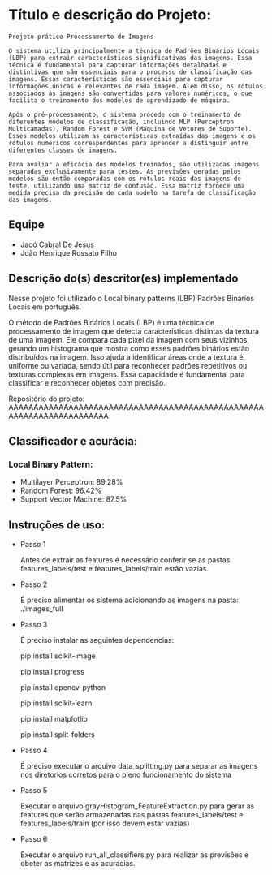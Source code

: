 # Título e descrição do Projeto:

    Projeto prático Processamento de Imagens

    O sistema utiliza principalmente a técnica de Padrões Binários Locais (LBP) para extrair características significativas das imagens. Essa técnica é fundamental para capturar informações detalhadas e distintivas que são essenciais para o processo de classificação das imagens. Essas características são essenciais para capturar informações únicas e relevantes de cada imagem. Além disso, os rótulos associados às imagens são convertidos para valores numéricos, o que facilita o treinamento dos modelos de aprendizado de máquina.

    Após o pré-processamento, o sistema procede com o treinamento de diferentes modelos de classificação, incluindo MLP (Perceptron Multicamadas), Random Forest e SVM (Máquina de Vetores de Suporte). Esses modelos utilizam as características extraídas das imagens e os rótulos numéricos correspondentes para aprender a distinguir entre diferentes classes de imagens.

    Para avaliar a eficácia dos modelos treinados, são utilizadas imagens separadas exclusivamente para testes. As previsões geradas pelos modelos são então comparadas com os rótulos reais das imagens de teste, utilizando uma matriz de confusão. Essa matriz fornece uma medida precisa da precisão de cada modelo na tarefa de classificação das imagens.

## Equipe

- Jacó Cabral De Jesus
- João Henrique Rossato Filho


## Descrição do(s) descritor(es) implementado
Nesse projeto foi utilizado o Local binary patterns (LBP) Padrões Binários Locais em português.

O método de Padrões Binários Locais (LBP) é uma técnica de processamento de imagem que detecta características distintas da textura de uma imagem. Ele compara cada pixel da imagem com seus vizinhos, gerando um histograma que mostra como esses padrões binários estão distribuídos na imagem. Isso ajuda a identificar áreas onde a textura é uniforme ou variada, sendo útil para reconhecer padrões repetitivos ou texturas complexas em imagens. Essa capacidade é fundamental para classificar e reconhecer objetos com precisão.

Repositório do projeto:
   AAAAAAAAAAAAAAAAAAAAAAAAAAAAAAAAAAAAAAAAAAAAAAAAAAAAAAAAAAAAAAAAAAAAAAA

## Classificador e acurácia:    

### Local Binary Pattern:

- Multilayer Perceptron: 89.28%
- Random Forest: 96.42%
- Support Vector Machine: 87.5%


 
##  Instruções de uso:
- Passo 1

    Antes de extrair as features é necessário conferir se as pastas features_labels/test e features_labels/train estão vazias.

- Passo 2

    É preciso alimentar os sistema adicionando as imagens na pasta: ./images_full

- Passo 3

    É preciso instalar as seguintes dependencias:
    
    pip install scikit-image 

    pip install progress

    pip install opencv-python

    pip install scikit-learn 

    pip install matplotlib   

    pip install split-folders

- Passo 4 
    
    É preciso executar o arquivo data_splitting.py para separar as imagens nos diretorios corretos para o pleno funcionamento do sistema

- Passo 5

    Executar o arquivo grayHistogram_FeatureExtraction.py para gerar as features que serão armazenadas nas pastas features_labels/test e features_labels/train (por isso devem estar vazias)

- Passo 6 

    Executar o arquivo run_all_classifiers.py para realizar as previsões e obeter as matrizes e as acuracias.